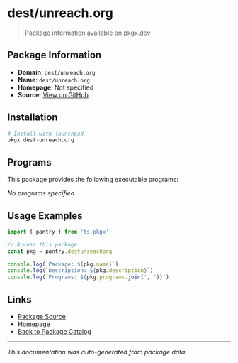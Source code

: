 # dest/unreach.org

> Package information available on pkgx.dev

## Package Information

- **Domain**: `dest/unreach.org`
- **Name**: `dest/unreach.org`
- **Homepage**: Not specified
- **Source**: [View on GitHub](https://github.com/pkgxdev/pantry/tree/main/projects/dest/unreach.org/package.yml)

## Installation

```bash
# Install with launchpad
pkgx dest-unreach.org
```

## Programs

This package provides the following executable programs:

*No programs specified*

## Usage Examples

```typescript
import { pantry } from 'ts-pkgx'

// Access this package
const pkg = pantry.destunreachorg

console.log(`Package: ${pkg.name}`)
console.log(`Description: ${pkg.description}`)
console.log(`Programs: ${pkg.programs.join(', ')}`)
```

## Links

- [Package Source](https://github.com/pkgxdev/pantry/tree/main/projects/dest/unreach.org/package.yml)
- [Homepage](#)
- [Back to Package Catalog](../package-catalog.md)

---

*This documentation was auto-generated from package data.*
